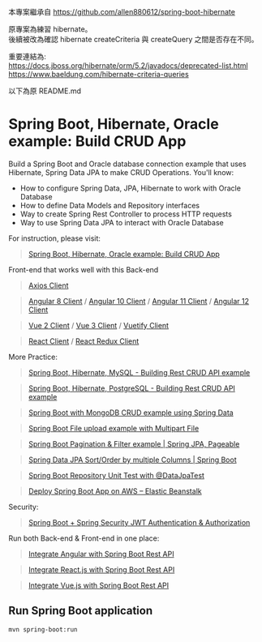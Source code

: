本專案繼承自 https://github.com/allen880612/spring-boot-hibernate

原專案為練習 hibernate。  
後續被改為確認 hibernate createCriteria 與 createQuery 之間是否存在不同。  

重要連結為:   
https://docs.jboss.org/hibernate/orm/5.2/javadocs/deprecated-list.html  
https://www.baeldung.com/hibernate-criteria-queries  

以下為原 README.md

# Spring Boot, Hibernate, Oracle example: Build CRUD App
Build a Spring Boot and Oracle database connection example that uses Hibernate, Spring Data JPA to make CRUD Operations. You'll know:
- How to configure Spring Data, JPA, Hibernate to work with Oracle Database
- How to define Data Models and Repository interfaces
- Way to create Spring Rest Controller to process HTTP requests
- Way to use Spring Data JPA to interact with Oracle Database

For instruction, please visit:
> [Spring Boot, Hibernate, Oracle example: Build CRUD App](https://bezkoder.com/spring-boot-hibernate-oracle/)

Front-end that works well with this Back-end
> [Axios Client](https://www.bezkoder.com/axios-request/)

> [Angular 8 Client](https://bezkoder.com/angular-crud-app/) / [Angular 10 Client](https://bezkoder.com/angular-10-crud-app/) / [Angular 11 Client](https://bezkoder.com/angular-11-crud-app/) / [Angular 12 Client](https://bezkoder.com/angular-12-crud-app/)

> [Vue 2 Client](https://bezkoder.com/vue-js-crud-app/) / [Vue 3 Client](https://bezkoder.com/vue-3-crud/) / [Vuetify Client](https://bezkoder.com/vuetify-data-table-example/)

> [React Client](https://bezkoder.com/react-crud-web-api/) / [React Redux Client](https://bezkoder.com/react-redux-crud-example/)

More Practice:
> [Spring Boot, Hibernate, MySQL - Building Rest CRUD API example](https://bezkoder.com/spring-boot-jpa-crud-rest-api/)

> [Spring Boot, Hibernate, PostgreSQL - Building Rest CRUD API example](https://bezkoder.com/spring-boot-postgresql-example/)

> [Spring Boot with MongoDB CRUD example using Spring Data](https://bezkoder.com/spring-boot-mongodb-crud/)

> [Spring Boot File upload example with Multipart File](https://bezkoder.com/spring-boot-file-upload/)

> [Spring Boot Pagination & Filter example | Spring JPA, Pageable](https://bezkoder.com/spring-boot-pagination-filter-jpa-pageable/)

> [Spring Data JPA Sort/Order by multiple Columns | Spring Boot](https://bezkoder.com/spring-data-sort-multiple-columns/)

> [Spring Boot Repository Unit Test with @DataJpaTest](https://bezkoder.com/spring-boot-unit-test-jpa-repo-datajpatest/)

> [Deploy Spring Boot App on AWS – Elastic Beanstalk](https://bezkoder.com/deploy-spring-boot-aws-eb/)

Security:
> [Spring Boot + Spring Security JWT Authentication & Authorization](https://bezkoder.com/spring-boot-jwt-authentication/)

Run both Back-end & Front-end in one place:
> [Integrate Angular with Spring Boot Rest API](https://bezkoder.com/integrate-angular-spring-boot/)

> [Integrate React.js with Spring Boot Rest API](https://bezkoder.com/integrate-reactjs-spring-boot/)

> [Integrate Vue.js with Spring Boot Rest API](https://bezkoder.com/integrate-vue-spring-boot/)

## Run Spring Boot application
```
mvn spring-boot:run
```


